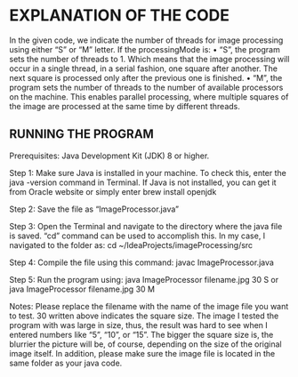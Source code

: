 <h1> EXPLANATION OF THE CODE </h1>

In the given code, we indicate the number of threads for image processing using either “S” or “M” letter. If the processingMode is:
•	“S”, the program sets the number of threads to 1. Which means that the image processing will occur in a single thread, in a serial fashion, one square after another. The next square is processed only after the previous one is finished. 
•	“M”, the program sets the number of threads to the number of available processors on the machine. This enables parallel processing, where multiple squares of the image are processed at the same time by different threads. 

<h2> RUNNING THE PROGRAM </h2>

Prerequisites: Java Development Kit (JDK) 8 or higher. 

Step 1: Make sure Java is installed in your machine. To check this, enter the java -version command in Terminal. If Java is not installed, you can get it from Oracle website or simply enter brew install openjdk

Step 2: Save the file as “ImageProcessor.java”

Step 3: Open the Terminal and navigate to the directory where the java file is saved. “cd” command can be used to accomplish this. In my case, I navigated to the folder as: cd ~/IdeaProjects/imageProcessing/src

Step 4: Compile the file using this command: javac ImageProcessor.java

Step 5: Run the program using: java ImageProcessor filename.jpg 30 S or java ImageProcessor filename.jpg 30 M

Notes: Please replace the filename with the name of the image file you want to test. 30 written above indicates the square size. The image I tested the program with was large in size, thus, the result was hard to see when I entered numbers like “5”, “10”, or “15”. The bigger the square size is, the blurrier the picture will be, of course, depending on the size of the original image itself. In addition, please make sure the image file is located in the same folder as your java code. 
